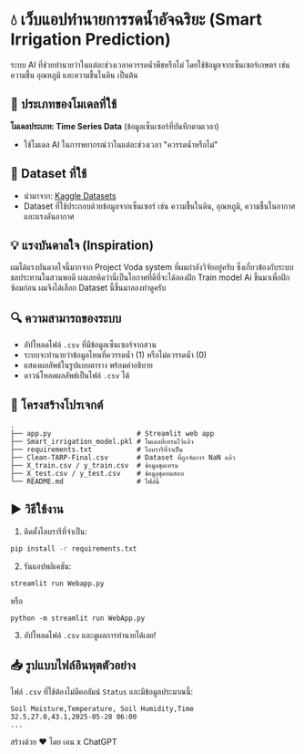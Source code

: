 # 💧 เว็บแอปทำนายการรดน้ำอัจฉริยะ (Smart Irrigation Prediction)

ระบบ AI ที่ช่วยทำนายว่าในแต่ละช่วงเวลาควรรดน้ำพืชหรือไม่ โดยใช้ข้อมูลจากเซ็นเซอร์เกษตร เช่น ความชื้น อุณหภูมิ และความชื้นในดิน เป็นต้น

## 🧠 ประเภทของโมเดลที่ใช้

**โมเดลประเภท: Time Series Data** (ข้อมูลเซ็นเซอร์ที่บันทึกตามเวลา)

* ใช้โมเดล AI ในการพยากรณ์ว่าในแต่ละช่วงเวลา "ควรรดน้ำหรือไม่"

## 🌾 Dataset ที่ใช้

* นำมาจาก: [Kaggle Datasets](https://www.kaggle.com/datasets)
* Dataset ที่ใช้ประกอบด้วยข้อมูลจากเซ็นเซอร์ เช่น ความชื้นในดิน, อุณหภูมิ, ความชื้นในอากาศ และแรงดันอากาศ

## 💡 แรงบันดาลใจ (Inspiration)

ผมได้แรงบันดาลใจนี้มากจาก Project Voda system ที่ผมกำลังวิจัยอยู่ครับ ซึ่งเกี่ยวข้องกับระบบชลประทานในสวนพอดี ผลเลยคิดว่านี่เป็นโอกาศที่ดีที่จะได้ลองฝึก Train model Ai ขึ้นมาเพื่อฝึกซ้อมก่อน ผมจึงได้เลือก Dataset นี้ขึ้นมาลองทำดูครับ

## 🔍 ความสามารถของระบบ

* อัปโหลดไฟล์ `.csv` ที่มีข้อมูลเซ็นเซอร์จากสวน
* ระบบจะทำนายว่าข้อมูลไหนที่ควรรดน้ำ (1) หรือไม่ควรรดน้ำ (0)
* แสดงผลลัพธ์ในรูปแบบตาราง พร้อมคำอธิบาย
* ดาวน์โหลดผลลัพธ์เป็นไฟล์ `.csv` ได้

## 📂 โครงสร้างโปรเจกต์

```
.
├── app.py                     # Streamlit web app
├── Smart_irrigation_model.pkl # โมเดลที่เทรนไว้แล้ว
├── requirements.txt           # ไลบรารีที่จำเป็น
├── Clean-TARP-Final.csv       # Dataset ที่ถูกจัดการ NaN แล้ว
├── X_train.csv / y_train.csv  # ข้อมูลชุดเทรน
├── X_test.csv / y_test.csv    # ข้อมูลชุดทดสอบ
└── README.md                  # ไฟล์นี้
```

## ▶️ วิธีใช้งาน

1. ติดตั้งไลบรารีที่จำเป็น:

```bash
pip install -r requirements.txt
```

2. รันแอปพลิเคชัน:

```bash
streamlit run Webapp.py
```
หรือ
```
python -m streamlit run WebApp.py
```
3. อัปโหลดไฟล์ `.csv` และดูผลการทำนายได้เลย!

## 📥 รูปแบบไฟล์อินพุตตัวอย่าง

ไฟล์ `.csv` ที่ใช้ต้องไม่มีคอลัมน์ `Status` และมีข้อมูลประมาณนี้:

```
Soil Moisture,Temperature, Soil Humidity,Time
32.5,27.0,43.1,2025-05-28 06:00
...
```

สร้างด้วย ❤️ โดย เคน x ChatGPT
